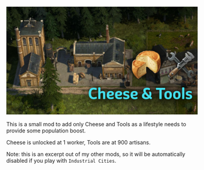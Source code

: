 ![](./banner.jpg)

This is a small mod to add only Cheese and Tools as a lifestyle needs to provide some population boost.

Cheese is unlocked at 1 worker, Tools are at 900 artisans.

Note: this is an excerpt out of my other mods, so it will be automatically disabled if you play with `Industrial Cities`.
